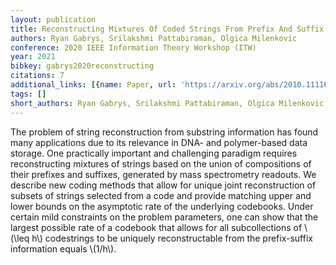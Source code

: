 ```yaml
---
layout: publication
title: Reconstructing Mixtures Of Coded Strings From Prefix And Suffix Compositions
authors: Ryan Gabrys, Srilakshmi Pattabiraman, Olgica Milenkovic
conference: 2020 IEEE Information Theory Workshop (ITW)
year: 2021
bibkey: gabrys2020reconstructing
citations: 7
additional_links: [{name: Paper, url: 'https://arxiv.org/abs/2010.11116'}]
tags: []
short_authors: Ryan Gabrys, Srilakshmi Pattabiraman, Olgica Milenkovic
---
```

The problem of string reconstruction from substring information has found
many applications due to its relevance in DNA- and polymer-based data storage.
One practically important and challenging paradigm requires reconstructing
mixtures of strings based on the union of compositions of their prefixes and
suffixes, generated by mass spectrometry readouts. We describe new coding
methods that allow for unique joint reconstruction of subsets of strings
selected from a code and provide matching upper and lower bounds on the
asymptotic rate of the underlying codebooks. Under certain mild constraints on
the problem parameters, one can show that the largest possible rate of a
codebook that allows for all subcollections of \\(\leq h\\) codestrings to be
uniquely reconstructable from the prefix-suffix information equals \\(1/h\\).